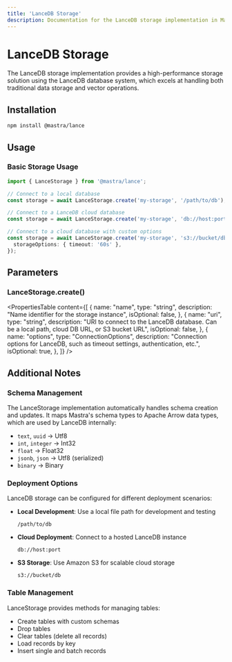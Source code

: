 ```yaml
---
title: 'LanceDB Storage'
description: Documentation for the LanceDB storage implementation in Mastra.
---
```


# LanceDB Storage

The LanceDB storage implementation provides a high-performance storage solution using the LanceDB database system, which excels at handling both traditional data storage and vector operations.

## Installation

```bash
npm install @mastra/lance
```

## Usage

### Basic Storage Usage

```typescript copy showLineNumbers
import { LanceStorage } from '@mastra/lance';

// Connect to a local database
const storage = await LanceStorage.create('my-storage', '/path/to/db');

// Connect to a LanceDB cloud database
const storage = await LanceStorage.create('my-storage', 'db://host:port');

// Connect to a cloud database with custom options
const storage = await LanceStorage.create('my-storage', 's3://bucket/db', {
  storageOptions: { timeout: '60s' },
});
```

## Parameters

### LanceStorage.create()

<PropertiesTable
content={[
{
name: "name",
type: "string",
description: "Name identifier for the storage instance",
isOptional: false,
},
{
name: "uri",
type: "string",
description:
"URI to connect to the LanceDB database. Can be a local path, cloud DB URL, or S3 bucket URL",
isOptional: false,
},
{
name: "options",
type: "ConnectionOptions",
description:
"Connection options for LanceDB, such as timeout settings, authentication, etc.",
isOptional: true,
},
]}
/>

## Additional Notes

### Schema Management

The LanceStorage implementation automatically handles schema creation and updates. It maps Mastra's schema types to Apache Arrow data types, which are used by LanceDB internally:

- `text`, `uuid` → Utf8
- `int`, `integer` → Int32
- `float` → Float32
- `jsonb`, `json` → Utf8 (serialized)
- `binary` → Binary

### Deployment Options

LanceDB storage can be configured for different deployment scenarios:

- **Local Development**: Use a local file path for development and testing
  ```
  /path/to/db
  ```
- **Cloud Deployment**: Connect to a hosted LanceDB instance
  ```
  db://host:port
  ```
- **S3 Storage**: Use Amazon S3 for scalable cloud storage
  ```
  s3://bucket/db
  ```

### Table Management

LanceStorage provides methods for managing tables:

- Create tables with custom schemas
- Drop tables
- Clear tables (delete all records)
- Load records by key
- Insert single and batch records
